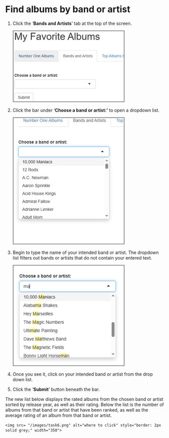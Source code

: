# Find albums by band or artist

1. Click the ‘**Bands and Artists**’ tab at the top of the screen.

    <img src= "/images/task3.png" alt="where to click" style="border: 2px solid grey;" width="350">
2. Click the bar under ‘**Choose a band or artist:’** to open a dropdown list.

    <img src= "/images/task4.png" alt="where to click" style="border: 2px solid grey;" width="350">
3. Begin to type the name of your intended band or artist. The dropdown list filters out bands or artists that do not contain your entered text.

    <img src= "/images/task5.png" alt="where to click" style="border: 2px solid grey;" width="350">
4. Once you see it, click on your intended band or artist from the drop down list.

5. Click the ‘**Submit**’ button beneath the bar.  
     
The new list below displays the rated albums from the chosen band or artist sorted by release year, as well as their rating. Below the list is the number of albums from that band or artist that have been ranked, as well as the average rating of an album from that band or artist.

    <img src= "/images/task6.png" alt="where to click" style="border: 2px solid grey;" width="350">
